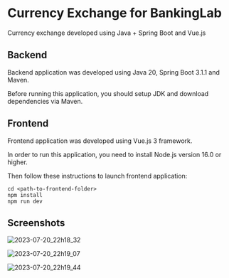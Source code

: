 # Currency Exchange for BankingLab

Currency exchange developed using Java + Spring Boot and Vue.js

## Backend

Backend application was developed using Java 20, Spring Boot 3.1.1 and Maven. 

Before running this application, you should setup JDK and download dependencies via Maven.

## Frontend

Frontend application was developed using Vue.js 3 framework.

In order to run this application, you need to install Node.js version 16.0 or higher. 

Then follow these instructions to launch frontend application:

```
cd <path-to-frontend-folder>
npm install
npm run dev
```

## Screenshots

![2023-07-20_22h18_32](https://github.com/JustasSpirgys/BankingLab-task/assets/140083912/f6ddaf65-31ce-4018-9437-99f8907ec426)

![2023-07-20_22h19_07](https://github.com/JustasSpirgys/BankingLab-task/assets/140083912/3f78141c-758a-4c61-b00c-79d35a07eed4)

![2023-07-20_22h19_44](https://github.com/JustasSpirgys/BankingLab-task/assets/140083912/9b810e54-04e8-40ef-9dbe-fc3ac809d775)
